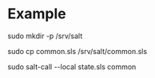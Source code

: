 Example
=======

sudo mkdir -p /srv/salt

sudo cp common.sls /srv/salt/common.sls

sudo salt-call --local state.sls common
